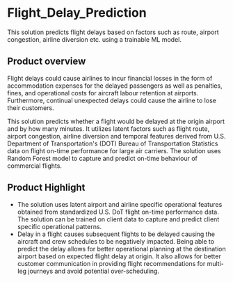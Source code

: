 # Flight_Delay_Prediction
This solution predicts flight delays based on factors such as route, airport congestion, airline diversion etc. using a trainable ML model.

## Product overview
Flight delays could cause airlines to incur financial losses in the form of accommodation expenses for the delayed passengers as well as penalties, fines, and operational costs for aircraft labour retention at airports. Furthermore, continual unexpected delays could cause the airline to lose their customers. 

This solution predicts whether a flight would be delayed at the origin airport and by how many minutes. It utilizes latent factors such as flight route, airport congestion, airline diversion and temporal features derived from U.S. Department of Transportation's (DOT) Bureau of Transportation Statistics data on flight on-time performance for large air carriers. The solution uses Random Forest model to capture and predict on-time behaviour of commercial flights.

## Product Highlight 
* The solution uses latent airport and airline specific operational features obtained from standardized U.S. DoT flight on-time performance data. The solution can be trained on client data to capture and predict client specific operational patterns.
* Delay in a flight causes subsequent flights to be delayed causing the aircraft and crew schedules to be negatively impacted. Being able to predict the delay allows for better operational planning at the destination airport based on expected flight delay at origin. It also allows for better customer communication in providing flight recommendations for multi-leg journeys and avoid potential over-scheduling.
